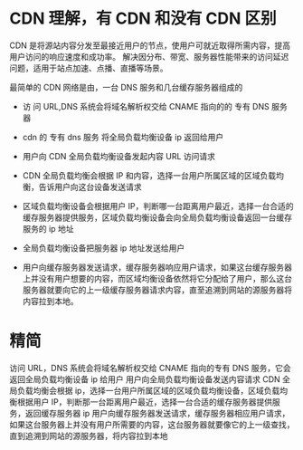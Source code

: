 # CDN 理解，有 CDN 和没有 CDN 区别

CDN 是将源站内容分发至最接近用户的节点，使用户可就近取得所需内容，提高用户访问的响应速度和成功率。
解决因分布、带宽、服务器性能带来的访问延迟问题，适用于站点加速、点播、直播等场景。

最简单的 CDN 网络是由，一台 DNS 服务和几台缓存服务器组成的

- 访 问 URL,DNS 系统会将域名解析权交给 CNAME 指向的的 专有 DNS 服务器
- cdn 的 专有 dns 服务 将全局负载均衡设备 ip 返回给用户
- 用户向 CDN 全局负载均衡设备发起内容 URL 访问请求

- CDN 全局负载均衡会根据 IP 和内容，选择一台用户所属区域的区域负载均衡，告诉用户向这台设备发送请求
- 区域负载均衡设备会根据用户 IP，判断哪一台距离用户最近，选择一台合适的缓存服务器提供服务，区域负载均衡设备会向全局负载均衡设备返回一台缓存服务的 ip 地址
- 全局负载均衡设备把服务器 ip 地址发送给用户
- 用户向缓存服务器发送请求，缓存服务器响应用户请求，如果这台缓存服务器上并没有用户想要的内容，而区域均衡设备依然将它分配给了用户，那么这台服务器就要向它的上一级缓存服务器请求内容，直至追溯到网站的源服务器将内容拉到本地。

# 精简

访问 URL，DNS 系统会将域名解析权交给 CNAME 指向的专有 DNS 服务，它会返回全局负载均衡设备 ip 给用户
用户向全局负载均衡设备发送内容请求
CDN 全局负载均衡会根据 ip，选择一台用户所属区域的区域负载均衡设备，区域负载均衡根据用户 IP，判断那一台距离用户最近，选择一台合适的缓存服务器提供服务，返回缓存服务器 ip
用户向缓存服务器发送请求，缓存服务器相应用户请求，如果这台服务器上并没有用户所需要的内容，这台服务器就要像它的上一级查找，直到追溯到网站的源服务器，将内容拉到本地
